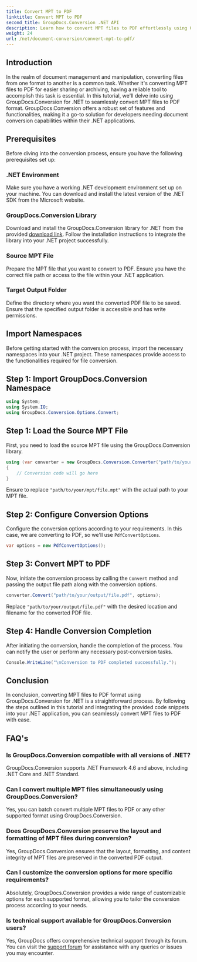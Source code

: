 ```yaml
---
title: Convert MPT to PDF
linktitle: Convert MPT to PDF
second_title: GroupDocs.Conversion .NET API
description: Learn how to convert MPT files to PDF effortlessly using GroupDocs.Conversion for .NET. Follow our step-by-step for integration and efficient document management.
weight: 24
url: /net/document-conversion/convert-mpt-to-pdf/
---
```

## Introduction
In the realm of document management and manipulation, converting files from one format to another is a common task. Whether it's converting MPT files to PDF for easier sharing or archiving, having a reliable tool to accomplish this task is essential. In this tutorial, we'll delve into using GroupDocs.Conversion for .NET to seamlessly convert MPT files to PDF format. GroupDocs.Conversion offers a robust set of features and functionalities, making it a go-to solution for developers needing document conversion capabilities within their .NET applications.
## Prerequisites
Before diving into the conversion process, ensure you have the following prerequisites set up:
### .NET Environment
Make sure you have a working .NET development environment set up on your machine. You can download and install the latest version of the .NET SDK from the Microsoft website.
### GroupDocs.Conversion Library
Download and install the GroupDocs.Conversion library for .NET from the provided [download link](https://releases.groupdocs.com/conversion/net/). Follow the installation instructions to integrate the library into your .NET project successfully.
### Source MPT File
Prepare the MPT file that you want to convert to PDF. Ensure you have the correct file path or access to the file within your .NET application.
### Target Output Folder
Define the directory where you want the converted PDF file to be saved. Ensure that the specified output folder is accessible and has write permissions.

## Import Namespaces
Before getting started with the conversion process, import the necessary namespaces into your .NET project. These namespaces provide access to the functionalities required for file conversion.
## Step 1: Import GroupDocs.Conversion Namespace
```csharp
using System;
using System.IO;
using GroupDocs.Conversion.Options.Convert;
```
## Step 1: Load the Source MPT File
First, you need to load the source MPT file using the GroupDocs.Conversion library.
```csharp
using (var converter = new GroupDocs.Conversion.Converter("path/to/your/mpt/file.mpt"))
{
    // Conversion code will go here
}
```
Ensure to replace `"path/to/your/mpt/file.mpt"` with the actual path to your MPT file.
## Step 2: Configure Conversion Options
Configure the conversion options according to your requirements. In this case, we are converting to PDF, so we'll use `PdfConvertOptions`.
```csharp
var options = new PdfConvertOptions();
```
## Step 3: Convert MPT to PDF
Now, initiate the conversion process by calling the `Convert` method and passing the output file path along with the conversion options.
```csharp
converter.Convert("path/to/your/output/file.pdf", options);
```
Replace `"path/to/your/output/file.pdf"` with the desired location and filename for the converted PDF file.
## Step 4: Handle Conversion Completion
After initiating the conversion, handle the completion of the process. You can notify the user or perform any necessary post-conversion tasks.
```csharp
Console.WriteLine("\nConversion to PDF completed successfully.");
```

## Conclusion
In conclusion, converting MPT files to PDF format using GroupDocs.Conversion for .NET is a straightforward process. By following the steps outlined in this tutorial and integrating the provided code snippets into your .NET application, you can seamlessly convert MPT files to PDF with ease.
## FAQ's
### Is GroupDocs.Conversion compatible with all versions of .NET?
GroupDocs.Conversion supports .NET Framework 4.6 and above, including .NET Core and .NET Standard.
### Can I convert multiple MPT files simultaneously using GroupDocs.Conversion?
Yes, you can batch convert multiple MPT files to PDF or any other supported format using GroupDocs.Conversion.
### Does GroupDocs.Conversion preserve the layout and formatting of MPT files during conversion?
Yes, GroupDocs.Conversion ensures that the layout, formatting, and content integrity of MPT files are preserved in the converted PDF output.
### Can I customize the conversion options for more specific requirements?
Absolutely, GroupDocs.Conversion provides a wide range of customizable options for each supported format, allowing you to tailor the conversion process according to your needs.
### Is technical support available for GroupDocs.Conversion users?
Yes, GroupDocs offers comprehensive technical support through its forum. You can visit the [support forum](https://forum.groupdocs.com/c/conversion/11) for assistance with any queries or issues you may encounter.
